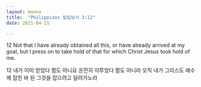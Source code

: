 ```yaml
---
layout: manna
title:  "Philippians 빌립보서 3:12"
date: 2021-04-21

---
```

12 Not that I have already obtained all this, or have already arrived at my goal, but I press on to take hold of that for which Christ Jesus took hold of me.

12 내가 이미 얻었다 함도 아니요 온전히 이루었다 함도 아니라 오직 내가 그리스도 예수께 잡힌 바 된 그것을 잡으려고 달려가노라
